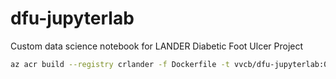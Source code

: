 # dfu-jupyterlab
Custom data science notebook for LANDER Diabetic Foot Ulcer Project

```bash
az acr build --registry crlander -f Dockerfile -t vvcb/dfu-jupyterlab:0.1.0 .
```
